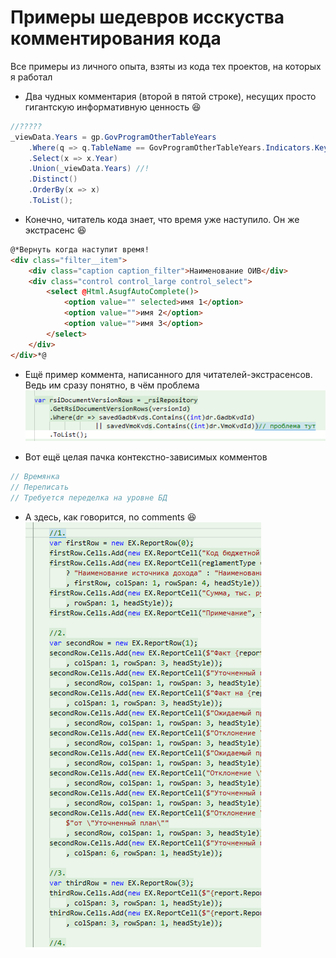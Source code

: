 # Примеры шедевров исскуства комментирования кода

Все примеры из личного опыта, взяты из кода тех проектов, на которых я работал

* Два чудных комментария (второй в пятой строке), несущих просто гигантскую информативную ценность 😆
```csharp
//?????
_viewData.Years = gp.GovProgramOtherTableYears
    .Where(q => q.TableName == GovProgramOtherTableYears.Indicators.Key)
    .Select(x => x.Year)
    .Union(_viewData.Years) //!
    .Distinct()
    .OrderBy(x => x)
    .ToList();
```

* Конечно, читатель кода знает, что время уже наступило. Он же экстрасенс 😆
```html
@*Вернуть когда наступит время!
<div class="filter__item">
    <div class="caption caption_filter">Наименование ОИВ</div>
    <div class="control control_large control_select">
        <select @Html.AsugfAutoComplete()>
            <option value="" selected>имя 1</option>
            <option value="">имя 2</option>
            <option value="">имя 3</option>
        </select>
    </div>
</div>*@
```

* Ещё пример коммента, написанного для читателей-экстрасенсов. Ведь им сразу понятно, в чём проблема
![Пример комментария](img/comments01.png "Пример комментария")

* Вот ещё целая пачка контекстно-зависимых комментов
```csharp
// Времянка
// Переписать
// Требуется переделка на уровне БД
```

* А здесь, как говорится, no comments 😆
![Пример комментария](img/comments02.png "Пример комментария")